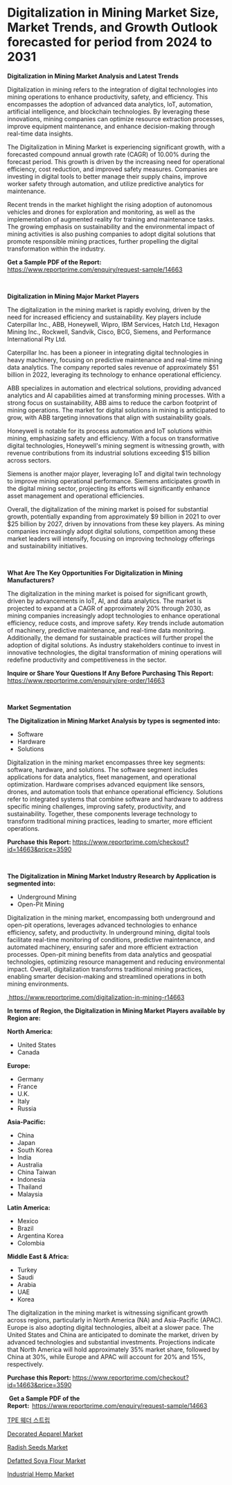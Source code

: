 <p><h1>Digitalization in Mining Market Size, Market Trends, and Growth Outlook forecasted for period from 2024 to 2031</h1></p><p><strong>Digitalization in Mining Market Analysis and Latest Trends</strong></p>
<p><p>Digitalization in mining refers to the integration of digital technologies into mining operations to enhance productivity, safety, and efficiency. This encompasses the adoption of advanced data analytics, IoT, automation, artificial intelligence, and blockchain technologies. By leveraging these innovations, mining companies can optimize resource extraction processes, improve equipment maintenance, and enhance decision-making through real-time data insights.</p><p>The Digitalization in Mining Market is experiencing significant growth, with a forecasted compound annual growth rate (CAGR) of 10.00% during the forecast period. This growth is driven by the increasing need for operational efficiency, cost reduction, and improved safety measures. Companies are investing in digital tools to better manage their supply chains, improve worker safety through automation, and utilize predictive analytics for maintenance.</p><p>Recent trends in the market highlight the rising adoption of autonomous vehicles and drones for exploration and monitoring, as well as the implementation of augmented reality for training and maintenance tasks. The growing emphasis on sustainability and the environmental impact of mining activities is also pushing companies to adopt digital solutions that promote responsible mining practices, further propelling the digital transformation within the industry.</p></p>
<p><strong>Get a Sample PDF of the Report:&nbsp;</strong> <a href="https://www.reportprime.com/enquiry/request-sample/14663">https://www.reportprime.com/enquiry/request-sample/14663</a></p>
<p>&nbsp;</p>
<p><strong>Digitalization in Mining Major Market Players</strong></p>
<p><p>The digitalization in the mining market is rapidly evolving, driven by the need for increased efficiency and sustainability. Key players include Caterpillar Inc., ABB, Honeywell, Wipro, IBM Services, Hatch Ltd, Hexagon Mining Inc., Rockwell, Sandvik, Cisco, BCG, Siemens, and Performance International Pty Ltd.</p><p>Caterpillar Inc. has been a pioneer in integrating digital technologies in heavy machinery, focusing on predictive maintenance and real-time mining data analytics. The company reported sales revenue of approximately $51 billion in 2022, leveraging its technology to enhance operational efficiency.</p><p>ABB specializes in automation and electrical solutions, providing advanced analytics and AI capabilities aimed at transforming mining processes. With a strong focus on sustainability, ABB aims to reduce the carbon footprint of mining operations. The market for digital solutions in mining is anticipated to grow, with ABB targeting innovations that align with sustainability goals.</p><p>Honeywell is notable for its process automation and IoT solutions within mining, emphasizing safety and efficiency. With a focus on transformative digital technologies, Honeywell's mining segment is witnessing growth, with revenue contributions from its industrial solutions exceeding $15 billion across sectors.</p><p>Siemens is another major player, leveraging IoT and digital twin technology to improve mining operational performance. Siemens anticipates growth in the digital mining sector, projecting its efforts will significantly enhance asset management and operational efficiencies.</p><p>Overall, the digitalization of the mining market is poised for substantial growth, potentially expanding from approximately $9 billion in 2021 to over $25 billion by 2027, driven by innovations from these key players. As mining companies increasingly adopt digital solutions, competition among these market leaders will intensify, focusing on improving technology offerings and sustainability initiatives.</p></p>
<p>&nbsp;</p>
<p><strong>What Are The Key Opportunities For Digitalization in Mining Manufacturers?</strong></p>
<p><p>The digitalization in the mining market is poised for significant growth, driven by advancements in IoT, AI, and data analytics. The market is projected to expand at a CAGR of approximately 20% through 2030, as mining companies increasingly adopt technologies to enhance operational efficiency, reduce costs, and improve safety. Key trends include automation of machinery, predictive maintenance, and real-time data monitoring. Additionally, the demand for sustainable practices will further propel the adoption of digital solutions. As industry stakeholders continue to invest in innovative technologies, the digital transformation of mining operations will redefine productivity and competitiveness in the sector.</p></p>
<p><strong>Inquire or Share Your Questions If Any Before Purchasing This Report:</strong> <a href="https://www.reportprime.com/enquiry/pre-order/14663">https://www.reportprime.com/enquiry/pre-order/14663</a></p>
<p>&nbsp;</p>
<p><strong>Market Segmentation</strong></p>
<p><strong>The Digitalization in Mining Market Analysis by types is segmented into:</strong></p>
<p><ul><li>Software</li><li>Hardware</li><li>Solutions</li></ul></p>
<p><p>Digitalization in the mining market encompasses three key segments: software, hardware, and solutions. The software segment includes applications for data analytics, fleet management, and operational optimization. Hardware comprises advanced equipment like sensors, drones, and automation tools that enhance operational efficiency. Solutions refer to integrated systems that combine software and hardware to address specific mining challenges, improving safety, productivity, and sustainability. Together, these components leverage technology to transform traditional mining practices, leading to smarter, more efficient operations.</p></p>
<p><strong>Purchase this Report:&nbsp;</strong><a href="https://www.reportprime.com/checkout?id=14663&price=3590">https://www.reportprime.com/checkout?id=14663&price=3590</a></p>
<p>&nbsp;</p>
<p><strong>The Digitalization in Mining Market Industry Research by Application is segmented into:</strong></p>
<p><ul><li>Underground Mining</li><li>Open-Pit Mining</li></ul></p>
<p><p>Digitalization in the mining market, encompassing both underground and open-pit operations, leverages advanced technologies to enhance efficiency, safety, and productivity. In underground mining, digital tools facilitate real-time monitoring of conditions, predictive maintenance, and automated machinery, ensuring safer and more efficient extraction processes. Open-pit mining benefits from data analytics and geospatial technologies, optimizing resource management and reducing environmental impact. Overall, digitalization transforms traditional mining practices, enabling smarter decision-making and streamlined operations in both mining environments.</p></p>
<p><a href="https://www.reportprime.com/digitalization-in-mining-r14663">&nbsp;https://www.reportprime.com/digitalization-in-mining-r14663</a></p>
<p><strong>In terms of Region, the Digitalization in Mining Market Players available by Region are:</strong></p>
<p>
    <p> <strong> North America: </strong>
        <ul>
            <li>United States</li>
            <li>Canada</li>
        </ul>
        </p> 
    <p> <strong> Europe: </strong>
        <ul>
            <li>Germany</li>
            <li>France</li>
            <li>U.K.</li>
            <li>Italy</li>
            <li>Russia</li>
        </ul>
        </p> 
    <p> <strong> Asia-Pacific: </strong>
        <ul>
            <li>China</li>
            <li>Japan</li>
            <li>South Korea</li>
            <li>India</li>
            <li>Australia</li>
            <li>China Taiwan</li>
            <li>Indonesia</li>
            <li>Thailand</li>
            <li>Malaysia</li>
        </ul>
        </p> 
    <p> <strong> Latin America: </strong>
        <ul>
            <li>Mexico</li>
            <li>Brazil</li>
            <li>Argentina Korea</li>
            <li>Colombia</li>
        </ul>
        </p> 
    <p> <strong> Middle East & Africa: </strong>
        <ul>
            <li>Turkey</li>
            <li>Saudi</li>
            <li>Arabia</li>
            <li>UAE</li>
            <li>Korea</li>
        </ul>
    </p>
    </p>
<p><p>The digitalization in the mining market is witnessing significant growth across regions, particularly in North America (NA) and Asia-Pacific (APAC). Europe is also adopting digital technologies, albeit at a slower pace. The United States and China are anticipated to dominate the market, driven by advanced technologies and substantial investments. Projections indicate that North America will hold approximately 35% market share, followed by China at 30%, while Europe and APAC will account for 20% and 15%, respectively.</p></p>
<p><strong>Purchase this Report: </strong><a href="https://www.reportprime.com/checkout?id=14663&price=3590">https://www.reportprime.com/checkout?id=14663&price=3590</a></p>
<p>&nbsp;<strong>Get a Sample PDF of the Report:&nbsp;&nbsp;</strong><a href="https://www.reportprime.com/enquiry/request-sample/14663">https://www.reportprime.com/enquiry/request-sample/14663</a></p>
<p><strong></strong></p>
<p><p><a href="https://medium.com/@mark_mc_nulty87/%EC%84%B8%EA%B3%84-tpe-weather-strip-market-%EC%9D%80-2024%EC%97%90%EC%84%9C-2031%EB%A1%9C-%EC%97%B0%ED%8F%89%EA%B7%A0-%EC%A6%9D%EA%B0%80%EC%9C%A8%EC%9D%84-%EB%B3%B4%EC%9D%BC-%EA%B2%83%EC%9C%BC%EB%A1%9C-%EC%98%88%EC%83%81%EB%90%A9%EB%8B%88%EB%8B%A4-ec553fa702cf">TPE 웨더 스트립</a></p><p><a href="https://medium.com/@kimwalker1923/this-report-on-decorated-apparel-market-is-a-comprehensive-analysis-of-market-shares-strategies-d312a90ce2fe">Decorated Apparel Market</a></p><p><a href="https://issuu.com/reportprime-2/docs/radish-seeds-market-size-2030.pptx_f572013d2379fb">Radish Seeds Market</a></p><p><a href="https://medium.com/@kimwalker1923/this-report-on-defatted-soya-flour-market-is-a-comprehensive-analysis-of-market-shares-0d4894982859">Defatted Soya Flour Market</a></p><p><a href="https://issuu.com/reportprime-2/docs/industrial-hemp-market-size-2030.pp_95a163241c44c4">Industrial Hemp Market</a></p></p>